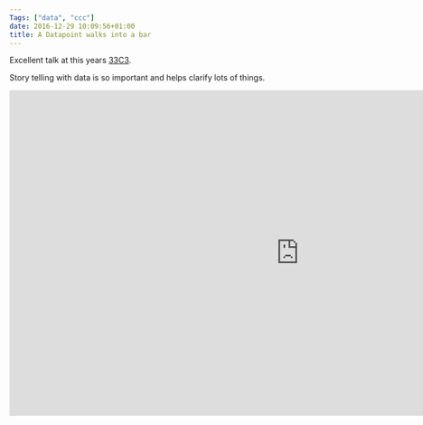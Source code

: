 ```yaml
---
Tags: ["data", "ccc"]
date: 2016-12-29 10:09:56+01:00
title: A Datapoint walks into a bar
---
```


Excellent talk at this years [33C3](https://events.ccc.de/congress/2016/wiki/Main_Pag://events.ccc.de/congress/2016/wiki/Main_Page).

Story telling with data is so important and helps clarify lots of things.

<iframe width="1024" height="576"
src="https://media.ccc.de/v/33c3-7999-a_data_point_walks_into_a_bar/oembed"
frameborder="0" allowfullscreen></iframe>
